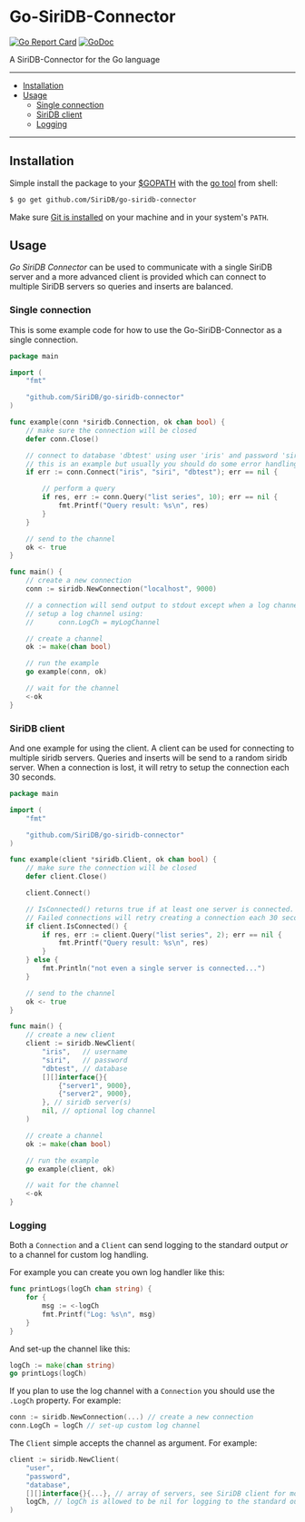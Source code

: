 # Go-SiriDB-Connector

[![Go Report Card](https://goreportcard.com/badge/github.com/SiriDB/go-siridb-connector)](https://goreportcard.com/report/github.com/SiriDB/go-siridb-connector)
[![GoDoc](https://godoc.org/github.com/SiriDB/go-siridb-connector?status.svg)](https://godoc.org/github.com/SiriDB/go-siridb-connector)

A SiriDB-Connector for the Go language

---------------------------------------
  * [Installation](#installation)
  * [Usage](#usage)
    * [Single connection](#single-connection)
    * [SiriDB client](#siridb-client)
    * [Logging](#logging)
  
---------------------------------------

## Installation
Simple install the package to your [$GOPATH](https://github.com/golang/go/wiki/GOPATH "GOPATH") with the [go tool](https://golang.org/cmd/go/ "go command") from shell:
```bash
$ go get github.com/SiriDB/go-siridb-connector
```
Make sure [Git is installed](https://git-scm.com/downloads) on your machine and in your system's `PATH`.

## Usage
_Go SiriDB Connector_ can be used to communicate with a single SiriDB server and a more advanced client is provided which can connect to multiple SiriDB servers so queries and inserts are balanced.

### Single connection
This is some example code for how to use the Go-SiriDB-Connector as a single connection.
```go
package main

import (
	"fmt"

	"github.com/SiriDB/go-siridb-connector"
)

func example(conn *siridb.Connection, ok chan bool) {
	// make sure the connection will be closed
	defer conn.Close()

	// connect to database 'dbtest' using user 'iris' and password 'siri'
	// this is an example but usually you should do some error handling...
	if err := conn.Connect("iris", "siri", "dbtest"); err == nil {

		// perform a query
		if res, err := conn.Query("list series", 10); err == nil {
			fmt.Printf("Query result: %s\n", res)
		}
	}

	// send to the channel
	ok <- true
}

func main() {
	// create a new connection
	conn := siridb.NewConnection("localhost", 9000)

	// a connection will send output to stdout except when a log channel is used.
	// setup a log channel using:
	//  	conn.LogCh = myLogChannel

	// create a channel
	ok := make(chan bool)

	// run the example
	go example(conn, ok)

	// wait for the channel
	<-ok
}
```
### SiriDB client
And one example for using the client. A client can be used for connecting to multiple siridb servers. Queries and inserts will be send to a random siridb server. When a connection is lost, it will retry to setup the connection each 30 seconds.
```go
package main

import (
	"fmt"

	"github.com/SiriDB/go-siridb-connector"
)

func example(client *siridb.Client, ok chan bool) {
	// make sure the connection will be closed
	defer client.Close()

	client.Connect()

	// IsConnected() returns true if at least one server is connected.
	// Failed connections will retry creating a connection each 30 seconds.
	if client.IsConnected() {
		if res, err := client.Query("list series", 2); err == nil {
			fmt.Printf("Query result: %s\n", res)
		}
	} else {
		fmt.Println("not even a single server is connected...")
	}

	// send to the channel
	ok <- true
}

func main() {
	// create a new client
	client := siridb.NewClient(
		"iris",   // username
		"siri",   // password
		"dbtest", // database
		[][]interface{}{
			{"server1", 9000},
			{"server2", 9000},
		}, // siridb server(s)
		nil, // optional log channel
	)

	// create a channel
	ok := make(chan bool)

	// run the example
	go example(client, ok)

	// wait for the channel
	<-ok
}
```
### Logging
Both a `Connection` and a `Client` can send logging to the standard output *or* to a channel for custom log handling.

For example you can create you own log handler like this:
```go
func printLogs(logCh chan string) {
	for {
		msg := <-logCh
		fmt.Printf("Log: %s\n", msg)
	}
}
```
And set-up the channel like this:
```go
logCh := make(chan string)
go printLogs(logCh)
```

If you plan to use the log channel with a `Connection` you should use the `.LogCh` property. For example:
```go
conn := siridb.NewConnection(...) // create a new connection
conn.LogCh = logCh // set-up custom log channel
```
The `Client` simple accepts the channel as argument. For example:
```go
client := siridb.NewClient(
	"user", 
	"password", 
	"database", 
	[][]interface{}{...}, // array of servers, see SiriDB client for more info
	logCh, // logCh is allowed to be nil for logging to the standard output
)
```
